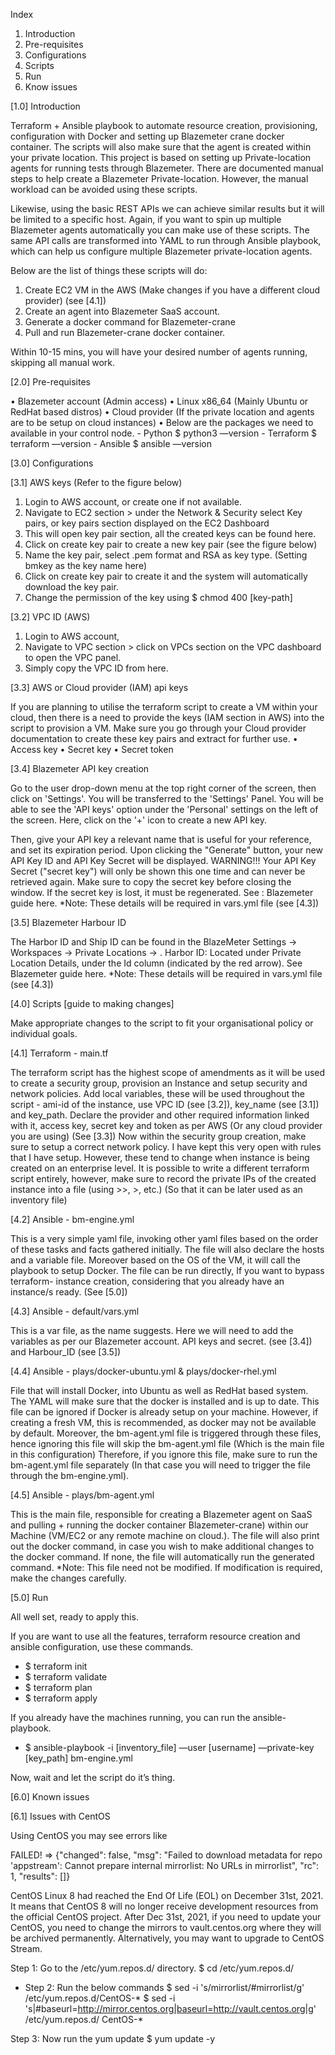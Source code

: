 Index
1. Introduction
2. Pre-requisites
3. Configurations
4. Scripts
5. Run
6. Know issues

[1.0] Introduction

Terraform + Ansible playbook to automate resource creation, provisioning, configuration with Docker and setting up Blazemeter crane docker container. The scripts will also make sure that the agent is created within your private location.
This project is based on setting up Private-location agents for running tests through Blazemeter. There are documented manual steps to help create a Blazemeter Private-location. However, the manual workload can be avoided using these scripts.

Likewise, using the basic REST APIs we can achieve similar results but it will be limited to a specific host. Again, if you want to spin up multiple Blazemeter agents automatically you can make use of these scripts. The same API calls are transformed into YAML to run through Ansible playbook, which can help us configure multiple Blazemeter private-location agents.

Below are the list of things these scripts will do:
1. Create EC2 VM in the AWS (Make changes if you have a different cloud provider) (see [4.1])
2. Create an agent into Blazemeter SaaS account.
3. Generate a docker command for Blazemeter-crane
4. Pull and run Blazemeter-crane docker container.

Within 10-15 mins, you will have your desired number of agents running, skipping all manual work.


[2.0] Pre-requisites

• Blazemeter account (Admin access)
• Linux x86_64 (Mainly Ubuntu or RedHat based distros)
• Cloud provider (If the private location and agents are to be setup on cloud instances)
• Below are the packages we need to available in your control node.
    - Python
    $ python3 —version
    - Terraform
    $ terraform —version
    - Ansible
    $ ansible —version
    


[3.0] Configurations

[3.1] AWS keys (Refer to the figure below)

1. Login to AWS account, or create one if not available.
2. Navigate to EC2 section > under the Network & Security select Key pairs, or key pairs section displayed on the EC2 Dashboard
3. This will open key pair section, all the created keys can be found here.
4. Click on create key pair to create a new key pair (see the figure below)
5. Name the key pair, select .pem format and RSA as key type. (Setting bmkey as the key name here)
6. Click on create key pair to create it and the system will automatically download the key pair.
7. Change the permission of the key using $ chmod 400 [key-path] 



[3.2] VPC ID (AWS)

1. Login to AWS account,
2. Navigate to VPC section > click on VPCs section on the VPC dashboard to open the VPC panel.
3. Simply copy the VPC ID from here. 



[3.3] AWS or Cloud provider (IAM) api keys

If you are planning to utilise the terraform script to create a VM within your cloud, then there is a need to provide the keys (IAM section in AWS) into the script to provision a VM.
Make sure you go through your Cloud provider documentation to create these key pairs and extract for further use.
• Access key
• Secret key
• Secret token


[3.4] Blazemeter API key creation

Go to the user drop-down menu at the top right corner of the screen, then click on 'Settings'. You will be transferred to the 'Settings' Panel.
You will be able to see the 'API keys' option under the 'Personal' settings on the left of the screen.
Here, click on the '+' icon to create a new API key.
   
Then, give your API key a relevant name that is useful for your reference, and set its expiration period.
Upon clicking the "Generate" button, your new API Key ID and API Key Secret will be displayed.
WARNING!!! Your API Key Secret ("secret key") will only be shown this one time and can never be retrieved again. Make sure to copy the secret key before closing the window. If the secret key is lost, it must be regenerated.
See : Blazemeter guide here.
*Note: These details will be required in vars.yml file (see [4.3])


[3.5] Blazemeter Harbour ID

The Harbor ID and Ship ID can be found in the BlazeMeter Settings -> Workspaces -> Private Locations -> <Your Private Location>.
Harbor ID: Located under Private Location Details, under the Id column (indicated by the red arrow).
See Blazemeter guide here.
*Note: These details will be required in vars.yml file (see [4.3])



[4.0] Scripts [guide to making changes]

Make appropriate changes to the script to fit your organisational policy or individual goals.


[4.1] Terraform - main.tf

The terraform script has the highest scope of amendments as it will be used to create a security group, provision an Instance and setup security and network policies.
Add local variables, these will be used throughout the script - ami-id of the instance, use VPC ID (see [3.2]), key_name (see [3.1]) and key_path.
Declare the provider and other required information linked with it, access key, secret key and token as per AWS (Or any cloud provider you are using) (See [3.3])
Now within the security group creation, make sure to setup a correct network policy. I have kept this very open with rules that I have setup. However, these tend to change when instance is being created on an enterprise level.
It is possible to write a different terraform script entirely, however, make sure to record the private IPs of the created instance into a file (using >>, >, etc.) (So that it can be later used as an inventory file)


[4.2] Ansible - bm-engine.yml

This is a very simple yaml file, invoking other yaml files based on the order of these tasks and facts gathered initially.
The file will also declare the hosts and a variable file.
Moreover based on the OS of the VM, it will call the playbook to setup Docker.
The file can be run directly, If you want to bypass terraform- instance creation, considering that you already have an instance/s ready. (See [5.0])
   

[4.3] Ansible - default/vars.yml

This is a var file, as the name suggests. Here we will need to add the variables as per our Blazemeter account. API keys and secret. (see [3.4]) and Harbour_ID (see [3.5])


[4.4] Ansible - plays/docker-ubuntu.yml & plays/docker-rhel.yml

File that will install Docker, into Ubuntu as well as RedHat based system. The YAML will make sure that the docker is installed and is up to date.
This file can be ignored if Docker is already setup on your machine. However, if creating a fresh VM, this is recommended, as docker may not be available by default.
Moreover, the bm-agent.yml file is triggered through these files, hence ignoring this file will skip the bm-agent.yml file (Which is the main file in this configuration)
Therefore, if you ignore this file, make sure to run the bm-agent.yml file separately (In that case you will need to trigger the file through the bm-engine.yml).


[4.5] Ansible - plays/bm-agent.yml

This is the main file, responsible for creating a Blazemeter agent on SaaS and pulling + running the docker container Blazemeter-crane) within our Machine (VM/EC2 or any remote machine on cloud.). The file will also print out the docker command, in case you wish to make additional changes to the docker command. If none, the file will automatically run the generated command.
*Note: This file need not be modified. If modification is required, make the changes carefully.
  


[5.0] Run

All well set, ready to apply this.

If you are want to use all the features, terraform resource creation and ansible configuration, use these commands.
-   $ terraform init
-   $ terraform validate 
-   $ terraform plan
-   $ terraform apply

If you already have the machines running, you can run the ansible-playbook.
-  $ ansible-playbook -i [inventory_file] —user [username] —private-key [key_path] bm-engine.yml

Now, wait and let the script do it’s thing. 



[6.0] Known issues


[6.1] Issues with CentOS

Using CentOS you may see errors like

FAILED! => {"changed": false, "msg": "Failed to download metadata for repo 'appstream': Cannot prepare internal mirrorlist: No URLs in mirrorlist", "rc": 1, "results": []}

CentOS Linux 8 had reached the End Of Life (EOL) on December 31st, 2021. It means that CentOS 8 will no longer receive development resources from the official CentOS project. After Dec 31st, 2021, if you need to update your CentOS, you need to change the mirrors to vault.centos.org where they will be archived permanently. Alternatively, you may want to upgrade to CentOS Stream.

Step 1: Go to the /etc/yum.repos.d/ directory. $ cd /etc/yum.repos.d/

- Step 2: Run the below commands
    $ sed -i 's/mirrorlist/#mirrorlist/g' /etc/yum.repos.d/CentOS-*
    $ sed -i 's|#baseurl=http://mirror.centos.org|baseurl=http://vault.centos.org|g' /etc/yum.repos.d/ CentOS-*

Step 3: Now run the yum update $ yum update -y